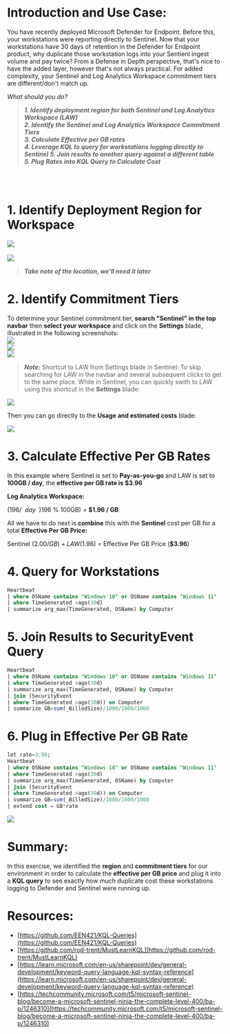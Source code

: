 # Introduction and Use Case:
You have recently deployed Microsoft Defender for Endpoint. Before this, your workstations were reporting directly to Sentinel. Now that your workstations have 30 days of retention in the Defender for Endpoint product, why duplicate those workstation logs into your Sentienl ingest volume and pay twice? From a Defense in Depth perspective, that's nice to have the added layer, however that's not always practical. For added complexity, your Sentinel and Log Analytics Workspace commitment tiers are different/don't match up.

_What should you do?_

> **_1.	Identify **deployment region** for both Sentinel and Log Analytics Workspace (LAW)_**  <br/>
> **_2.	Identify the Sentinel and Log Analytics Workspace **Commitment Tiers**_** <br/>
> **_3.	Calculate **Effective per GB** rates_** <br/>
> **_4. Leverage **KQL** to query for workstations logging directly to Sentinel_**
> **_5.	**Join** results to another query against a different table_** <br/>
> **_5.	Plug Rates into **KQL Query** to Calculate Cost_** <br/>

 
<br/><br/>

# 1. Identify Deployment Region for Workspace
![](/assets/img/Optimization2/Sentinel.png)
<br/><br/>
![](/assets/img/Optimization2/Region.png)

>***_Take note of the location, we'll need it later_***

# 2. Identify Commitment Tiers
To determine your Sentinel commitment tier, **search "Sentinel" in the top navbar** then **select your workspace** and click on the **Settings** blade, illustrated in the following screenshots:<br/>
![](/assets/img/Optimization2/Sentinel.png)<br/>
![](/assets/img/Optimization2/workspace.png)<br/>
![](/assets/img/Optimization2/Sentinel_Settings_Blade.png)<br/>

> ***_Note:_*** Shortcut to LAW from Settings blade in Sentinel:
 To skip searching for LAW in the navbar and several subsequent clicks to get to the same place. While in Sentinel, you can quickly swith to LAW using this shortcut in the **Settings** blade:

![](/assets/img/Optimization2/LAWTierShortcut.png)

Then you can go directly to the **Usage and estimated costs** blade:

 
![](/assets/img/Optimization2/LAW%20Cost%20Blade.png)

# 3. Calculate Effective Per GB Rates
In this example where Sentinel is set to **Pay-as-you-go** and LAW is set to **100GB / day**, the **effective per GB rate is \$3.96**

**Log Analytics Workspace:**<br/>
<!--$$ {\$196/day \over 100GB/day} = {\$196 \over 100GB}=\$1.96 /GB $$-->
($196/~~day~~) % (100GB/~~day~~) = ($196 % 100GB) = **$1.96 / GB**

All we have to do next is **combine** this with the **Sentinel** cost per GB for a total **Effective Per GB Price:**<br/>
<!--$$ Sentinel (\$2.00/GB) + LAW (\$1.96) = Effective Per GB Price (\$3.96) $$-->
Sentinel ($2.00/GB) + LAW ($1.96) = Effective Per GB Price (**$3.96**)


# 4. Query for Workstations
```sql
Heartbeat                                                                       //<-- Query the Heartbeat table
| where OSName contains "Windows 10" or OSName contains "Windows 11"            //<-- Query for Win10 and 11 Workstations
| where TimeGenerated >ago(30d)                                                 //<-- Query the last 30 days
| summarize arg_max(TimeGenerated, OSName) by Computer                          //<-- Summarize by computer
```

# 5. Join Results to SecurityEvent Query
```sql
Heartbeat                                                                       
| where OSName contains "Windows 10" or OSName contains "Windows 11"
| where TimeGenerated >ago(30d)
| summarize arg_max(TimeGenerated, OSName) by Computer
| join (SecurityEvent                                                           //<-- Join results with the following query against the SecurityEvent table
| where TimeGenerated >ago(30d)) on Computer                                    //<-- Query the last 30 days
| summarize GB=sum(_BilledSize)/1000/1000/1000                                  //<-- Summarize by total _Billed Size and convert to GB
```

# 6. Plug in Effective Per GB Rate
```sql
let rate=3.96;                                                                  //<-- Plug in Effective per GB Rate Here)
Heartbeat
| where OSName contains "Windows 10" or OSName contains "Windows 11"
| where TimeGenerated >ago(30d)
| summarize arg_max(TimeGenerated, OSName) by Computer
| join (SecurityEvent
| where TimeGenerated >ago(30d)) on Computer
| summarize GB=sum(_BilledSize)/1000/1000/1000
| extend cost = GB*rate                                                         //<-- Multiply total GB by the effective per GB rate
``` 
![](/assets/img/Optimization2/Workstation_Cost.png)


# Summary:
In this exercise, we identified the **region** and **commitment tiers** for our environment in order to calculate the **effective per GB price** and plug it into a **KQL query** to see exactly how much duplicate cost these workstations logging to Defender and Sentinel were running up.

# Resources:
- [https://github.com/EEN421/KQL-Queries](https://github.com/EEN421/KQL-Queries)
- [https://github.com/rod-trent/MustLearnKQL](https://github.com/rod-trent/MustLearnKQL)
- [https://learn.microsoft.com/en-us/sharepoint/dev/general-development/keyword-query-language-kql-syntax-reference](https://learn.microsoft.com/en-us/sharepoint/dev/general-development/keyword-query-language-kql-syntax-reference)
- [https://techcommunity.microsoft.com/t5/microsoft-sentinel-blog/become-a-microsoft-sentinel-ninja-the-complete-level-400/ba-p/1246310](https://techcommunity.microsoft.com/t5/microsoft-sentinel-blog/become-a-microsoft-sentinel-ninja-the-complete-level-400/ba-p/1246310)
